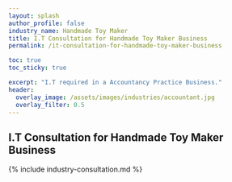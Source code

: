 ```yaml
---
layout: splash 
author_profile: false 
industry_name: Handmade Toy Maker
title: I.T Consultation for Handmade Toy Maker Business
permalink: /it-consultation-for-handmade-toy-maker-business

toc: true
toc_sticky: true

excerpt: "I.T required in a Accountancy Practice Business."
header:
  overlay_image: /assets/images/industries/accountant.jpg
  overlay_filter: 0.5 
---
```


## I.T Consultation for Handmade Toy Maker Business

{% include industry-consultation.md %}
